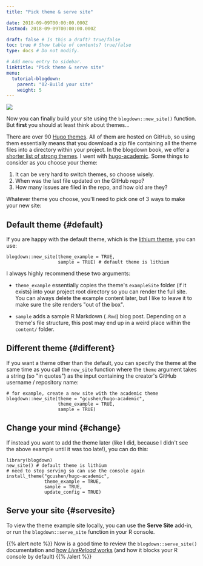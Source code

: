 ```yaml
---
title: "Pick theme & serve site"

date: 2018-09-09T00:00:00.000Z
lastmod: 2018-09-09T00:00:00.000Z

draft: false # Is this a draft? true/false
toc: true # Show table of contents? true/false
type: docs # Do not modify.

# Add menu entry to sidebar.
linktitle: "Pick theme & serve site"
menu:
  tutorial-blogdown:
    parent: "02-Build your site"
    weight: 5
---
```




![](/img/tutorials/blogdown-signpost-4.png)

Now you can finally build your site using the `blogdown::new_site()` function. But **first** you should at least think about themes...

There are over 90 [Hugo themes](https://themes.gohugo.io). All of them are hosted on GitHub, so using them essentially means that you download a zip file containing all the theme files into a directory within your project. In the blogdown book, we offer a [shorter list of strong themes](https://bookdown.org/yihui/blogdown/other-themes.html). I went with [hugo-academic](https://github.com/gcushen/hugo-academic). Some things to consider as you choose your theme:

1. It can be very hard to switch themes, so choose wisely.
1. When was the last file updated on the GitHub repo? 
1. How many issues are filed in the repo, and how old are they?


Whatever theme you choose, you'll need to pick one of 3 ways to make your new site:

## Default theme {#default}

If you are happy with the default theme, which is the [lithium theme](https://themes.gohugo.io/theme/hugo-lithium-theme/), you can use: 

```
blogdown::new_site(theme_example = TRUE, 
                   sample = TRUE) # default theme is lithium
```

I always highly recommend these two arguments:

+ `theme_example` essentially copies the theme's `exampleSite` folder (if it exists) into your project root directory so you can render the full site. You can always delete the example content later, but I like to leave it to make sure the site renders "out of the box".
    
+ `sample` adds a sample R Markdown (`.Rmd`) blog post. Depending on a theme's file structure, this post may end up in a weird place within the `content/` folder.

## Different theme {#different}

If you want a theme other than the default, you can specify the theme at the same time as you call the `new_site` function where the `theme` argument takes a string (so "in quotes") as the input containing the creator's GitHub username / repository name:

```
# for example, create a new site with the academic theme
blogdown::new_site(theme = "gcushen/hugo-academic", 
                   theme_example = TRUE, 
                   sample = TRUE)
```


## Change your mind {#change}

If instead you want to add the theme later (like I did, because I didn't see the above example until it was too late!), you can do this:
    
```
library(blogdown)
new_site() # default theme is lithium
# need to stop serving so can use the console again
install_theme("gcushen/hugo-academic", 
              theme_example = TRUE,
              sample = TRUE,
              update_config = TRUE)
```


## Serve your site {#servesite}

To view the theme example site locally, you can use the **Serve Site** add-in, or run the `blogdown::serve_site` function in your R console. 

{{% alert note %}}
Now is a good time to review the `blogdown::serve_site()` documentation and [how _LiveReload_ works](https://bookdown.org/yihui/blogdown/a-quick-example.html) (and how it blocks your R console by default)
{{% /alert %}}


